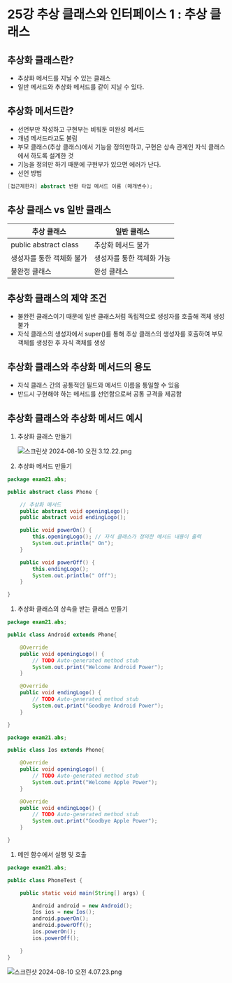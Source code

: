 # 25강 추상 클래스와 인터페이스 1 : 추상 클래스

## 추상화 클래스란?

- 추상화 메서드를 지닐 수 있는 클래스
- 일반 메서드와 추상화 메서드를 같이 지닐 수 있다.

## 추상화 메서드란?

- 선언부만 작성하고 구현부는 비워둔 미완성 메서드
- 개념 메서드라고도 불림
- 부모 클래스(추상 클래스)에서 기능을 정의만하고, 구현은 상속 관계인 자식 클래스에서 하도록 설계한 것
- 기능을 정의만 하기 때문에 구현부가 있으면 에러가 난다.
- 선언 방법

```java
[접근제한자] abstract 반환 타입 메서드 이름 (매개변수);
```

## 추상 클래스 vs 일반 클래스

| 추상 클래스 | 일반 클래스 |
| --- | --- |
| public abstract class | 추상화 메서드 불가 |
| 생성자를 통한 객체화 불가 | 생성자를 통한 객체화 가능 |
| 불완정 클래스 | 완성 클래스 |

## 추상화 클래스의 제약 조건

- 불완전 클래스이기 때문에 일반 클래스처럼 독립적으로 생성자를 호출해 객체 생성 불가
- 자식 클래스의 생성자에서 super()를 통해 추상 클래스의 생성자를 호출하여 부모 객체를 생성한 후 자식 객체를 생성

## 추상화 클래스와 추상화 메서드의 용도

- 자식 클래스 간의 공통적인 필드와 메서드 이름을 통일할 수 있음
- 반드시 구현해야 하는 메서드를 선언함으로써 공통 규격을 제공함

## 추상화 클래스와 추상화 메서드 예시

1. 추상화 클래스 만들기
    
    ![스크린샷 2024-08-10 오전 3.12.22.png](25%E1%84%80%E1%85%A1%E1%86%BC%20%E1%84%8E%E1%85%AE%E1%84%89%E1%85%A1%E1%86%BC%20%E1%84%8F%E1%85%B3%E1%86%AF%E1%84%85%E1%85%A2%E1%84%89%E1%85%B3%E1%84%8B%E1%85%AA%20%E1%84%8B%E1%85%B5%E1%86%AB%E1%84%90%E1%85%A5%E1%84%91%E1%85%A6%E1%84%8B%E1%85%B5%E1%84%89%E1%85%B3%201%20%E1%84%8E%E1%85%AE%E1%84%89%E1%85%A1%E1%86%BC%20%E1%84%8F%E1%85%B3%E1%86%AF%E1%84%85%E1%85%A2%E1%84%89%E1%85%B3%206bc195c66e8b44f495a0280bd4bc883e/%25E1%2584%2589%25E1%2585%25B3%25E1%2584%258F%25E1%2585%25B3%25E1%2584%2585%25E1%2585%25B5%25E1%2586%25AB%25E1%2584%2589%25E1%2585%25A3%25E1%2586%25BA_2024-08-10_%25E1%2584%258B%25E1%2585%25A9%25E1%2584%258C%25E1%2585%25A5%25E1%2586%25AB_3.12.22.png)
    
2. 추상화 메서드 만들기

```java
package exam21.abs;

public abstract class Phone {

	// 추상화 메서드
	public abstract void openingLogo();
	public abstract void endingLogo();

	public void powerOn() {
		this.openingLogo(); // 자식 클래스가 정의한 메서드 내용이 출력
		System.out.println(" On");
	}

	public void powerOff() {
		this.endingLogo();
		System.out.println(" Off");
	}

}
```

1. 추상화 클래스의 상속을 받는 클래스 만들기

```java
package exam21.abs;

public class Android extends Phone{

	@Override
	public void openingLogo() {
		// TODO Auto-generated method stub
		System.out.print("Welcome Android Power");
	}

	@Override
	public void endingLogo() {
		// TODO Auto-generated method stub
		System.out.print("Goodbye Android Power");
	}

}
```

```java
package exam21.abs;

public class Ios extends Phone{

	@Override
	public void openingLogo() {
		// TODO Auto-generated method stub
		System.out.print("Welcome Apple Power");
	}

	@Override
	public void endingLogo() {
		// TODO Auto-generated method stub
		System.out.print("Goodbye Apple Power");
	}

}
```

1. 메인 함수에서 실행 및 호출

```java
package exam21.abs;

public class PhoneTest {

	public static void main(String[] args) {

		Android android = new Android();
		Ios ios = new Ios();
		android.powerOn();
		android.powerOff();
		ios.powerOn();
		ios.powerOff();

	}
}
```

![스크린샷 2024-08-10 오전 4.07.23.png](25%E1%84%80%E1%85%A1%E1%86%BC%20%E1%84%8E%E1%85%AE%E1%84%89%E1%85%A1%E1%86%BC%20%E1%84%8F%E1%85%B3%E1%86%AF%E1%84%85%E1%85%A2%E1%84%89%E1%85%B3%E1%84%8B%E1%85%AA%20%E1%84%8B%E1%85%B5%E1%86%AB%E1%84%90%E1%85%A5%E1%84%91%E1%85%A6%E1%84%8B%E1%85%B5%E1%84%89%E1%85%B3%201%20%E1%84%8E%E1%85%AE%E1%84%89%E1%85%A1%E1%86%BC%20%E1%84%8F%E1%85%B3%E1%86%AF%E1%84%85%E1%85%A2%E1%84%89%E1%85%B3%206bc195c66e8b44f495a0280bd4bc883e/%25E1%2584%2589%25E1%2585%25B3%25E1%2584%258F%25E1%2585%25B3%25E1%2584%2585%25E1%2585%25B5%25E1%2586%25AB%25E1%2584%2589%25E1%2585%25A3%25E1%2586%25BA_2024-08-10_%25E1%2584%258B%25E1%2585%25A9%25E1%2584%258C%25E1%2585%25A5%25E1%2586%25AB_4.07.23.png)